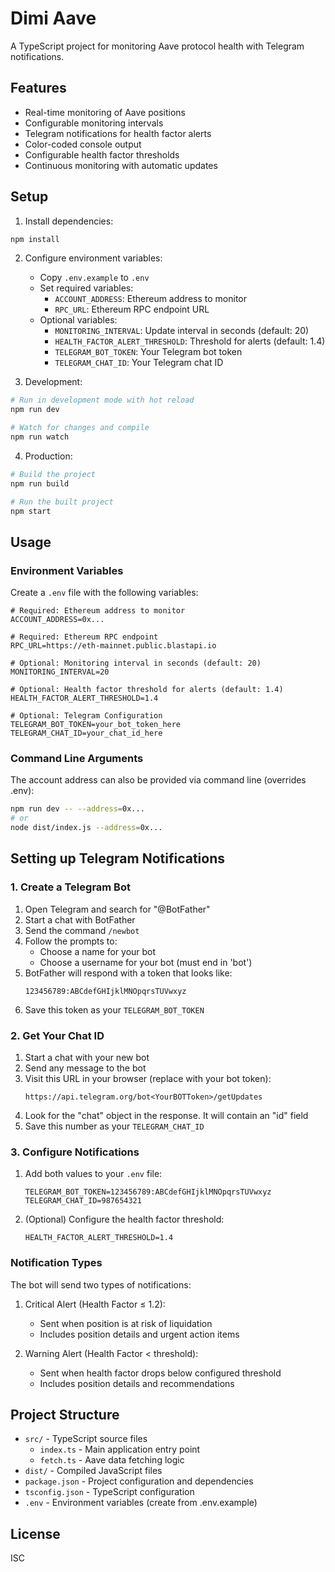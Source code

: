 # Dimi Aave

A TypeScript project for monitoring Aave protocol health with Telegram notifications.

## Features

- Real-time monitoring of Aave positions
- Configurable monitoring intervals
- Telegram notifications for health factor alerts
- Color-coded console output
- Configurable health factor thresholds
- Continuous monitoring with automatic updates

## Setup

1. Install dependencies:

```bash
npm install
```

2. Configure environment variables:

   - Copy `.env.example` to `.env`
   - Set required variables:
     - `ACCOUNT_ADDRESS`: Ethereum address to monitor
     - `RPC_URL`: Ethereum RPC endpoint URL
   - Optional variables:
     - `MONITORING_INTERVAL`: Update interval in seconds (default: 20)
     - `HEALTH_FACTOR_ALERT_THRESHOLD`: Threshold for alerts (default: 1.4)
     - `TELEGRAM_BOT_TOKEN`: Your Telegram bot token
     - `TELEGRAM_CHAT_ID`: Your Telegram chat ID

3. Development:

```bash
# Run in development mode with hot reload
npm run dev

# Watch for changes and compile
npm run watch
```

4. Production:

```bash
# Build the project
npm run build

# Run the built project
npm start
```

## Usage

### Environment Variables

Create a `.env` file with the following variables:

```
# Required: Ethereum address to monitor
ACCOUNT_ADDRESS=0x...

# Required: Ethereum RPC endpoint
RPC_URL=https://eth-mainnet.public.blastapi.io

# Optional: Monitoring interval in seconds (default: 20)
MONITORING_INTERVAL=20

# Optional: Health factor threshold for alerts (default: 1.4)
HEALTH_FACTOR_ALERT_THRESHOLD=1.4

# Optional: Telegram Configuration
TELEGRAM_BOT_TOKEN=your_bot_token_here
TELEGRAM_CHAT_ID=your_chat_id_here
```

### Command Line Arguments

The account address can also be provided via command line (overrides .env):

```bash
npm run dev -- --address=0x...
# or
node dist/index.js --address=0x...
```

## Setting up Telegram Notifications

### 1. Create a Telegram Bot

1. Open Telegram and search for "@BotFather"
2. Start a chat with BotFather
3. Send the command `/newbot`
4. Follow the prompts to:
   - Choose a name for your bot
   - Choose a username for your bot (must end in 'bot')
5. BotFather will respond with a token that looks like:
   ```
   123456789:ABCdefGHIjklMNOpqrsTUVwxyz
   ```
6. Save this token as your `TELEGRAM_BOT_TOKEN`

### 2. Get Your Chat ID

1. Start a chat with your new bot
2. Send any message to the bot
3. Visit this URL in your browser (replace with your bot token):
   ```
   https://api.telegram.org/bot<YourBOTToken>/getUpdates
   ```
4. Look for the "chat" object in the response. It will contain an "id" field
5. Save this number as your `TELEGRAM_CHAT_ID`

### 3. Configure Notifications

1. Add both values to your `.env` file:

   ```
   TELEGRAM_BOT_TOKEN=123456789:ABCdefGHIjklMNOpqrsTUVwxyz
   TELEGRAM_CHAT_ID=987654321
   ```

2. (Optional) Configure the health factor threshold:
   ```
   HEALTH_FACTOR_ALERT_THRESHOLD=1.4
   ```

### Notification Types

The bot will send two types of notifications:

1. Critical Alert (Health Factor ≤ 1.2):

   - Sent when position is at risk of liquidation
   - Includes position details and urgent action items

2. Warning Alert (Health Factor < threshold):
   - Sent when health factor drops below configured threshold
   - Includes position details and recommendations

## Project Structure

- `src/` - TypeScript source files
  - `index.ts` - Main application entry point
  - `fetch.ts` - Aave data fetching logic
- `dist/` - Compiled JavaScript files
- `package.json` - Project configuration and dependencies
- `tsconfig.json` - TypeScript configuration
- `.env` - Environment variables (create from .env.example)

## License

ISC
